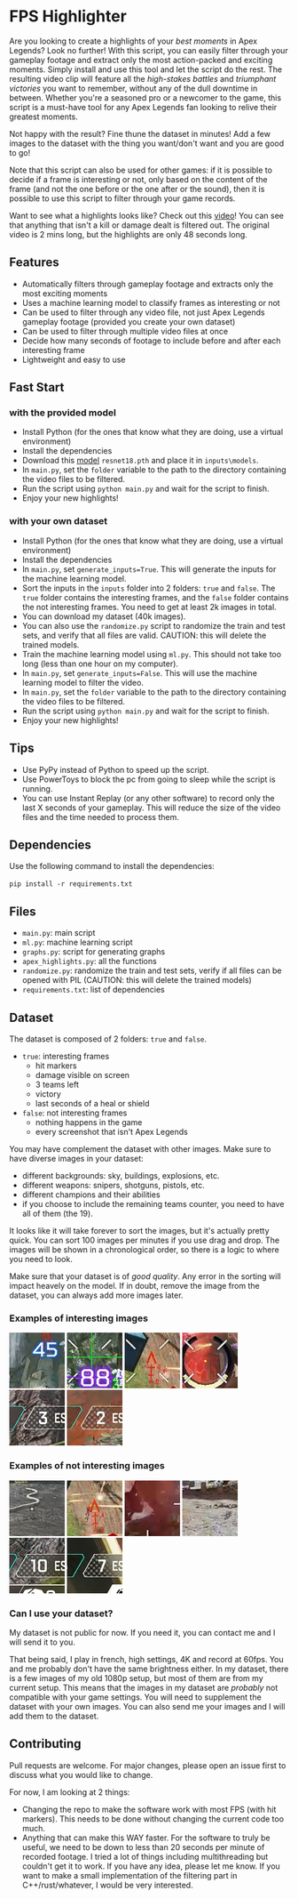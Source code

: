 # FPS Highlighter

Are you looking to create a highlights of your *best moments* in Apex Legends? Look no further! With this script, you can easily filter through your gameplay footage and extract only the most action-packed and exciting moments. Simply install and use this tool and let the script do the rest. The resulting video clip will feature all the *high-stakes battles* and *triumphant victories* you want to remember, without any of the dull downtime in between. Whether you're a seasoned pro or a newcomer to the game, this script is a must-have tool for any Apex Legends fan looking to relive their greatest moments.

Not happy with the result? Fine thune the dataset in minutes! Add a few images to the dataset with the thing you want/don't want and you are good to go!

Note that this script can also be used for other games: if it is possible to decide if a frame is interesting or not, only based on the content of the frame (and not the one before or the one after or the sound), then it is possible to use this script to filter through your game records.

Want to see what a highlights looks like? Check out this [video](https://streamable.com/46ze89)! You can see that anything that isn't a kill or damage dealt is filtered out. The original  video is 2 mins long, but the highlights are only 48 seconds long.

## Features

- Automatically filters through gameplay footage and extracts only the most exciting moments
- Uses a machine learning model to classify frames as interesting or not
- Can be used to filter through any video file, not just Apex Legends gameplay footage (provided you create your own dataset)
- Can be used to filter through multiple video files at once
- Decide how many seconds of footage to include before and after each interesting frame
- Lightweight and easy to use

## Fast Start

### with the provided model
- Install Python (for the ones that know what they are doing, use a virtual environment)
- Install the dependencies
- Download this [model](https://drive.google.com/file/d/11_Zoim-StTNyQd62MSAv2JyK4VA-msA1/view?usp=sharing) `resnet18.pth` and place it in `inputs\models`.
- In `main.py`, set the `folder` variable to the path to the directory containing the video files to be filtered.
- Run the script using `python main.py` and wait for the script to finish.
- Enjoy your new highlights!

### with your own dataset
- Install Python (for the ones that know what they are doing, use a virtual environment)
- Install the dependencies
- In `main.py`, set `generate_inputs=True`. This will generate the inputs for the machine learning model.
- Sort the inputs in the `inputs` folder into 2 folders: `true` and `false`. The `true` folder contains the interesting frames, and the `false` folder contains the not interesting frames. You need to get at least 2k images in total. 
- You can download my dataset (40k images).
- You can also use the `randomize.py` script to randomize the train and test sets, and verify that all files are valid. CAUTION: this will delete the trained models.
- Train the machine learning model using `ml.py`. This should not take too long (less than one hour on my computer).
- In `main.py`, set `generate_inputs=False`. This will use the machine learning model to filter the video.
- In `main.py`, set the `folder` variable to the path to the directory containing the video files to be filtered.
- Run the script using `python main.py` and wait for the script to finish.
- Enjoy your new highlights!

## Tips

- Use PyPy instead of Python to speed up the script.
- Use PowerToys to block the pc from going to sleep while the script is running.
- You can use Instant Replay (or any other software) to record only the last X seconds of your gameplay. This will reduce the size of the video files and the time needed to process them.

## Dependencies

Use the following command to install the dependencies:

`pip install -r requirements.txt`

## Files

- `main.py`: main script
- `ml.py`: machine learning script
- `graphs.py`: script for generating graphs
- `apex_highlights.py`: all the functions
- `randomize.py`: randomize the train and test sets, verify if all files can be opened with PIL (CAUTION: this will delete the trained models)
- `requirements.txt`: list of dependencies

## Dataset

The dataset is composed of 2 folders: `true` and `false`.
- `true`: interesting frames
  - hit markers
  - damage visible on screen
  - 3 teams left
  - victory
  - last seconds of a heal or shield
- `false`: not interesting frames
  - nothing happens in the game
  - every screenshot that isn't Apex Legends

You may have complement the dataset with other images. Make sure to have diverse images in your dataset:
- different backgrounds: sky, buildings, explosions, etc.
- different weapons: snipers, shotguns, pistols, etc.
- different champions and their abilities
- if you choose to include the remaining teams counter, you need to have all of them (the 19).

It looks like it will take forever to sort the images, but it's actually pretty quick. You can sort 100 images per minutes if you use drag and drop. The images will be shown in a chronological order, so there is a logic to where you need to look.

Make sure that your dataset is of *good quality*. Any error in the sorting will impact heavely on the model. If in doubt, remove the image from the dataset, you can always add more images later.

### Examples of interesting images

![interesting image 1](images/interesting1.png)
![interesting image 2](images/interesting2.png)
![interesting image 3](images/interesting3.png)
![interesting image 4](images/interesting4.png)
![interesting image 5](images/interesting5.png)
![interesting image 6](images/interesting6.png)

### Examples of not interesting images

![Not interesting image 1](images/not_interesting1.png)
![Not interesting image 2](images/not_interesting2.png)
![Not interesting image 3](images/not_interesting3.png)
![Not interesting image 4](images/not_interesting4.png)
![Not interesting image 5](images/not_interesting5.png)
![Not interesting image 6](images/not_interesting6.png)

### Can I use your dataset?

My dataset is not public for now. If you need it, you can contact me and I will send it to you.

That being said, I play in french, high settings, 4K and record at 60fps.
You and me probably don't have the same brightness either. In my dataset, there is a few images of my old 1080p setup, but most of them are from my current setup. This means that the images in my dataset are *probably* not compatible with your game settings. You will need to supplement the dataset with your own images. You can also send me your images and I will add them to the dataset.

## Contributing

Pull requests are welcome. For major changes, please open an issue first to discuss what you would like to change.

For now, I am looking at 2 things:
- Changing the repo to make the software work with most FPS (with hit markers). This needs to be done without changing the current code too much.
- Anything that can make this WAY faster. For the software to truly be useful, we need to be down to less than 20 seconds per minute of recorded footage. I tried a lot of things including multithreading but couldn't get it to work. If you have any idea, please let me know. If you want to make a small implementation of the filtering part in C++/rust/whatever, I would be very interested.